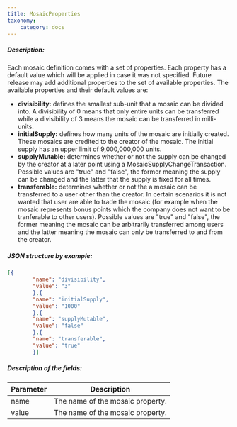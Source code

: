 ```yaml
---
title: MosaicProperties
taxonomy:
    category: docs
---
```


 
##### Description: 
Each mosaic definition comes with a set of properties. Each property has a default value which will be applied in case it was not specified. Future release may add additional properties to the set of available properties. The available properties and their default values are:
* **divisibility:** defines the smallest sub-unit that a mosaic can be divided into. A divisibility of 0 means that only entire units can be transferred while a divisibility of 3 means the mosaic can be transferred in milli-units.
* **initialSupply:** defines how many units of the mosaic are initially created. These mosaics are credited to the creator of the mosaic. The initial supply has an upper limit of 9,000,000,000 units.
* **supplyMutable:** determines whether or not the supply can be changed by the creator at a later point using a MosaicSupplyChangeTransaction. Possible values are "true" and "false", the former meaning the supply can be changed and the latter that the supply is fixed for all times.
* **transferable:** determines whether or not the a mosaic can be transferred to a user other than the creator. In certain scenarios it is not wanted that user are able to trade the mosaic (for example when the mosaic represents bonus points which the company does not want to be tranferable to other users). Possible values are "true" and "false", the former meaning the mosaic can be arbitrarily transferred among users and the latter meaning the mosaic can only be transferred to and from the creator. 

 
##### JSON structure by example: 
```json
[{
        "name": "divisibility",
        "value": "3"
        },{
        "name": "initialSupply",
        "value": "1000"
        },{
        "name": "supplyMutable",
        "value": "false"
        },{
        "name": "transferable",
        "value": "true"
        }]
``` 
##### Description of the fields: 

| Parameter | Description |
|------|------|
| name | The name of the mosaic property. |
| value | The name of the mosaic property. |

 
